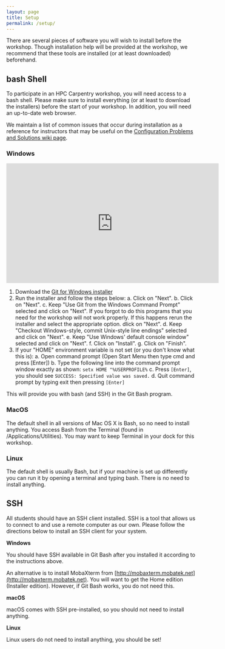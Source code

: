 ```yaml
---
layout: page
title: Setup
permalink: /setup/
---
```


There are several pieces of software you will wish to install before the workshop.
Though installation help will be provided at the workshop, 
we recommend that these tools are installed (or at least downloaded) beforehand.

## bash Shell

To participate in an HPC Carpentry workshop, you will need access to a bash shell. Please make sure to install everything (or at least to download the installers) before the start of your workshop. In addition, you will need an up-to-date web browser.

We maintain a list of common issues that occur during installation as a reference for instructors that may be useful on the [Configuration Problems and Solutions wiki page](https://github.com/swcarpentry/workshop-template/wiki/Configuration-Problems-and-Solutions).

### Windows

<iframe width="560" height="315" src="https://www.youtube.com/embed/339AEqk9c-8" frameborder="0" allow="accelerometer; autoplay; encrypted-media; gyroscope; picture-in-picture" allowfullscreen></iframe>

1. Download the [Git for Windows installer](https://git-for-windows.github.io/)
2. Run the installer and follow the steps below:
   a. Click on "Next".
   b. Click on "Next".
   c. Keep "Use Git from the Windows Command Prompt" selected and click on "Next". If you forgot to do this programs that you need for the workshop will not work properly. If this happens rerun the installer and select the appropriate option. dlick on "Next".
   d. Keep "Checkout Windows-style, commit Unix-style line endings" selected and click on "Next".
   e. Keep "Use Windows' default console window" selected and click on "Next".
   f. Click on "Install".
   g. Click on "Finish".
3. If your "HOME" environment variable is not set (or you don't know what this is):
   a. Open command prompt (Open Start Menu then type cmd and press [Enter])
   b. Type the following line into the command prompt window exactly as shown: `setx HOME "%USERPROFILE%`
   c. Press `[Enter]`, you should see `SUCCESS: Specified value was saved.`
   d. Quit command prompt by typing exit then pressing `[Enter]`

This will provide you with bash (and SSH) in the Git Bash program.

### MacOS

The default shell in all versions of Mac OS X is Bash, so no need to install anything. You access Bash from the Terminal (found in /Applications/Utilities). You may want to keep Terminal in your dock for this workshop.

### Linux

The default shell is usually Bash, but if your machine is set up differently you can run it by opening a terminal and typing bash. There is no need to install anything.

## SSH

All students should have an SSH client installed.
SSH is a tool that allows us to connect to and use a remote computer as our own.
Please follow the directions below to install an SSH client for your system.

**Windows**

You should have SSH available in Git Bash after you installed it according to the instructions above.

An alternative is to install MobaXterm from [http://mobaxterm.mobatek.net](http://mobaxterm.mobatek.net). You will want to get the Home edition (Installer edition). However, if Git Bash works, you do not need this.

**macOS**

macOS comes with SSH pre-installed, so you should not need to install anything.

**Linux**

Linux users do not need to install anything, you should be set!
